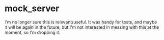 # mock_server

I'm no longer sure this is relevant/useful. It was handy for tests, and maybe it will be again in the future, but I'm not interested in messing with this at the moment, so I'm dropping it.
